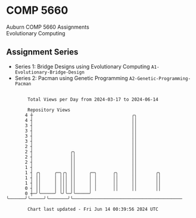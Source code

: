 # COMP 5660
Auburn COMP 5660 Assignments  
Evolutionary Computing

## Assignment Series
- Series 1: Bridge Designs using Evolutionary Computing `A1-Evolutionary-Bridge-Design`
- Series 2: Pacman using Genetic Programming `A2-Genetic-Programming-Pacman`

```

        Total Views per Day from 2024-03-17 to 2024-06-14

        Repository Views
       4 ┼                                     ╭╮
       4 ┤                                     ││
       3 ┤                                     ││
       3 ┤                                     ││
       3 ┤                                     ││
       3 ┤                                     ││
       2 ┤                                     ││
       2 ┤              ╭╮                     ││
       2 ┤              ││                     ││
       2 ┤              ││                     ││
       1 ┤              ││                     ││
       1 ┤ ╭╮     ╭─╮╭╮ ││     ╭─╮      ╭╮     ││       ╭╮
       1 ┤ ││     │ │││ ││     │ │      ││     ││       ││
       1 ┤ ││     │ │││ ││     │ │      ││     ││       ││
       0 ┤ ││     │ │││ ││     │ │      ││     ││       ││
       0 ┼─╯╰─────╯ ╰╯╰─╯╰─────╯ ╰──────╯╰─────╯╰───────╯╰─────────────────────────────────────────

        Chart last updated - Fri Jun 14 00:39:56 2024 UTC
        
```
